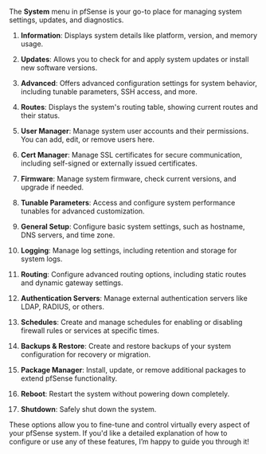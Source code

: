 The **System** menu in pfSense is your go-to place for managing system settings, updates, and diagnostics.

1. **Information**: Displays system details like platform, version, and memory usage.

2. **Updates**: Allows you to check for and apply system updates or install new software versions.

3. **Advanced**: Offers advanced configuration settings for system behavior, including tunable parameters, SSH access, and more.

4. **Routes**: Displays the system's routing table, showing current routes and their status.

5. **User Manager**: Manage system user accounts and their permissions. You can add, edit, or remove users here.

6. **Cert Manager**: Manage SSL certificates for secure communication, including self-signed or externally issued certificates.

7. **Firmware**: Manage system firmware, check current versions, and upgrade if needed.

8. **Tunable Parameters**: Access and configure system performance tunables for advanced customization.

9. **General Setup**: Configure basic system settings, such as hostname, DNS servers, and time zone.

10. **Logging**: Manage log settings, including retention and storage for system logs.

11. **Routing**: Configure advanced routing options, including static routes and dynamic gateway settings.

12. **Authentication Servers**: Manage external authentication servers like LDAP, RADIUS, or others.

13. **Schedules**: Create and manage schedules for enabling or disabling firewall rules or services at specific times.

14. **Backups & Restore**: Create and restore backups of your system configuration for recovery or migration.

15. **Package Manager**: Install, update, or remove additional packages to extend pfSense functionality.

16. **Reboot**: Restart the system without powering down completely.

17. **Shutdown**: Safely shut down the system.

These options allow you to fine-tune and control virtually every aspect of your pfSense system. If you'd like a detailed explanation of how to configure or use any of these features, I’m happy to guide you through it!
